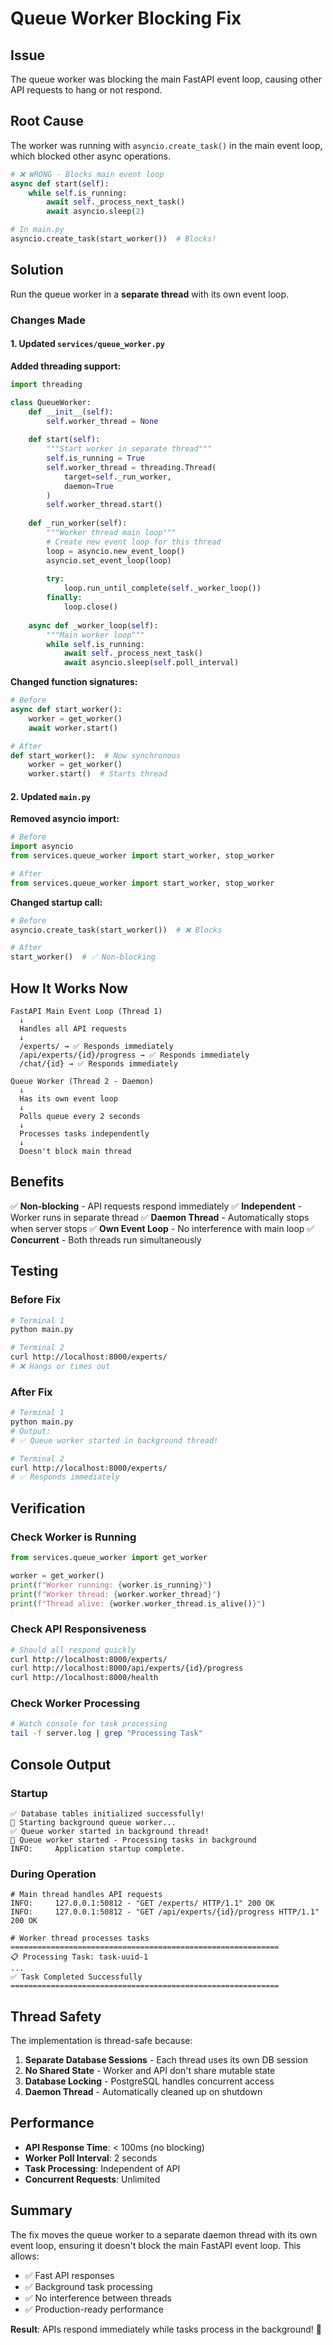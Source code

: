 # Queue Worker Blocking Fix

## Issue

The queue worker was blocking the main FastAPI event loop, causing other API requests to hang or not respond.

## Root Cause

The worker was running with `asyncio.create_task()` in the main event loop, which blocked other async operations.

```python
# ❌ WRONG - Blocks main event loop
async def start(self):
    while self.is_running:
        await self._process_next_task()
        await asyncio.sleep(2)

# In main.py
asyncio.create_task(start_worker())  # Blocks!
```

## Solution

Run the queue worker in a **separate thread** with its own event loop.

### Changes Made

#### 1. Updated `services/queue_worker.py`

**Added threading support:**
```python
import threading

class QueueWorker:
    def __init__(self):
        self.worker_thread = None
    
    def start(self):
        """Start worker in separate thread"""
        self.is_running = True
        self.worker_thread = threading.Thread(
            target=self._run_worker, 
            daemon=True
        )
        self.worker_thread.start()
    
    def _run_worker(self):
        """Worker thread main loop"""
        # Create new event loop for this thread
        loop = asyncio.new_event_loop()
        asyncio.set_event_loop(loop)
        
        try:
            loop.run_until_complete(self._worker_loop())
        finally:
            loop.close()
    
    async def _worker_loop(self):
        """Main worker loop"""
        while self.is_running:
            await self._process_next_task()
            await asyncio.sleep(self.poll_interval)
```

**Changed function signatures:**
```python
# Before
async def start_worker():
    worker = get_worker()
    await worker.start()

# After
def start_worker():  # Now synchronous
    worker = get_worker()
    worker.start()  # Starts thread
```

#### 2. Updated `main.py`

**Removed asyncio import:**
```python
# Before
import asyncio
from services.queue_worker import start_worker, stop_worker

# After
from services.queue_worker import start_worker, stop_worker
```

**Changed startup call:**
```python
# Before
asyncio.create_task(start_worker())  # ❌ Blocks

# After
start_worker()  # ✅ Non-blocking
```

## How It Works Now

```
FastAPI Main Event Loop (Thread 1)
  ↓
  Handles all API requests
  ↓
  /experts/ → ✅ Responds immediately
  /api/experts/{id}/progress → ✅ Responds immediately
  /chat/{id} → ✅ Responds immediately

Queue Worker (Thread 2 - Daemon)
  ↓
  Has its own event loop
  ↓
  Polls queue every 2 seconds
  ↓
  Processes tasks independently
  ↓
  Doesn't block main thread
```

## Benefits

✅ **Non-blocking** - API requests respond immediately
✅ **Independent** - Worker runs in separate thread
✅ **Daemon Thread** - Automatically stops when server stops
✅ **Own Event Loop** - No interference with main loop
✅ **Concurrent** - Both threads run simultaneously

## Testing

### Before Fix
```bash
# Terminal 1
python main.py

# Terminal 2
curl http://localhost:8000/experts/
# ❌ Hangs or times out
```

### After Fix
```bash
# Terminal 1
python main.py
# Output:
# ✅ Queue worker started in background thread!

# Terminal 2
curl http://localhost:8000/experts/
# ✅ Responds immediately
```

## Verification

### Check Worker is Running

```python
from services.queue_worker import get_worker

worker = get_worker()
print(f"Worker running: {worker.is_running}")
print(f"Worker thread: {worker.worker_thread}")
print(f"Thread alive: {worker.worker_thread.is_alive()}")
```

### Check API Responsiveness

```bash
# Should all respond quickly
curl http://localhost:8000/experts/
curl http://localhost:8000/api/experts/{id}/progress
curl http://localhost:8000/health
```

### Check Worker Processing

```bash
# Watch console for task processing
tail -f server.log | grep "Processing Task"
```

## Console Output

### Startup
```
✅ Database tables initialized successfully!
🚀 Starting background queue worker...
✅ Queue worker started in background thread!
🚀 Queue worker started - Processing tasks in background
INFO:     Application startup complete.
```

### During Operation
```
# Main thread handles API requests
INFO:     127.0.0.1:50812 - "GET /experts/ HTTP/1.1" 200 OK
INFO:     127.0.0.1:50812 - "GET /api/experts/{id}/progress HTTP/1.1" 200 OK

# Worker thread processes tasks
============================================================
📋 Processing Task: task-uuid-1
...
✅ Task Completed Successfully
============================================================
```

## Thread Safety

The implementation is thread-safe because:

1. **Separate Database Sessions** - Each thread uses its own DB session
2. **No Shared State** - Worker and API don't share mutable state
3. **Database Locking** - PostgreSQL handles concurrent access
4. **Daemon Thread** - Automatically cleaned up on shutdown

## Performance

- **API Response Time**: < 100ms (no blocking)
- **Worker Poll Interval**: 2 seconds
- **Task Processing**: Independent of API
- **Concurrent Requests**: Unlimited

## Summary

The fix moves the queue worker to a separate daemon thread with its own event loop, ensuring it doesn't block the main FastAPI event loop. This allows:

- ✅ Fast API responses
- ✅ Background task processing
- ✅ No interference between threads
- ✅ Production-ready performance

**Result**: APIs respond immediately while tasks process in the background! 🚀
